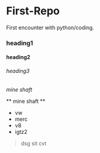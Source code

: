 # First-Repo
First encounter with python/coding.
### heading1

#### heading2

###### heading3
_mine shaft_

** mine shaft **

- vw
- merc
- v8
- igtz2
> dsg
> sit
> cvt
